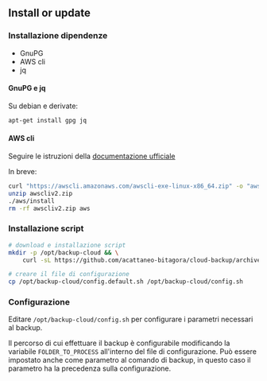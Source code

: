 
## Install or update


### Installazione dipendenze

* GnuPG
* AWS cli
* jq


#### GnuPG e jq

Su debian e derivate:

```bash
apt-get install gpg jq
```

#### AWS cli

Seguire le istruzioni della [documentazione ufficiale](https://docs.aws.amazon.com/cli/latest/userguide/getting-started-install.html)

In breve: 

```bash
curl "https://awscli.amazonaws.com/awscli-exe-linux-x86_64.zip" -o "awscliv2.zip"
unzip awscliv2.zip
./aws/install
rm -rf awscliv2.zip aws
```


### Installazione script

```bash
# download e installazione script
mkdir -p /opt/backup-cloud && \
    curl -sL https://github.com/acattaneo-bitagora/cloud-backup/archive/master.tar.gz | tar -xzvC /opt/backup-cloud --strip-components=1

# creare il file di configurazione 
cp /opt/backup-cloud/config.default.sh /opt/backup-cloud/config.sh
```


### Configurazione

Editare `/opt/backup-cloud/config.sh` per configurare i parametri necessari al backup.

Il percorso di cui effettuare il backup è configurabile modificando la variabile `FOLDER_TO_PROCESS` all'interno del file di configurazione.
Può essere impostato anche come parametro al comando di backup, in questo caso il parametro ha la precedenza sulla configurazione.
